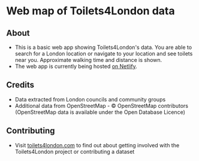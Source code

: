 # Web map of Toilets4London data

## About

- This is a basic web app showing Toilets4London's data. You are able to search for a London location or navigate to your location and see toilets near you. Approximate walking time and distance is shown. 
- The web app is currently being hosted [on Netlify](https://londontoiletmap.netlify.app/).

## Credits

- Data extracted from London councils and community groups
- Additional data from OpenStreetMap - © OpenStreetMap contributors (OpenStreetMap data is available under the Open Database Licence)

## Contributing

- Visit [toilets4london.com](https://toilets4london.com) to find out about getting involved with the Toilets4London project or contributing a dataset

